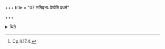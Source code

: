 +++
title = "07 समिद्भ्यः प्रेष्येति प्रथमं"

+++

<details><summary>थिते</summary>

7. He orders (Maitrāvaruṇa), “Do you order (the Hotr̥ recite the offering-verse) for Samidhs”, For the other (fore-offerings) he orders the Maitrāvaruṇa, “Do you order", "do you order."[^1]  


[^1]: Cp.II.17.4.
</details>
